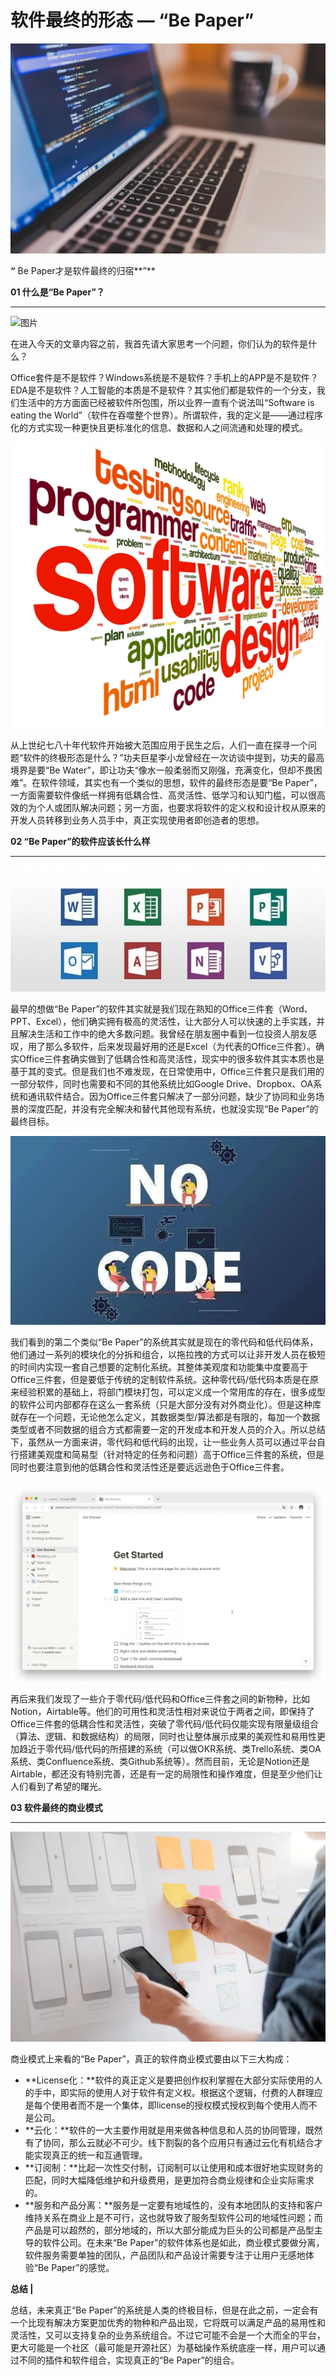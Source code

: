 # 软件最终的形态 — “Be Paper”

![图片](./%E8%BD%AF%E4%BB%B6%E6%9C%80%E7%BB%88%E7%9A%84%E5%BD%A2%E6%80%81%20%E2%80%94%20%E2%80%9CBe%20Paper%E2%80%9D.assets/640-20250503223817383)



**“** Be Paper才是软件最终的归宿**”**





**01 什么是“Be Paper”？**

------



 

![图片](https://mmbiz.qpic.cn/sz_mmbiz_jpg/zvStibNiazLDJiaiao7rpF6DlFzBicicq9reYBLxia9A8uPeje8euTnpDcKzQCZTibOLE53ybAG2uq2Vo6OcQZ5IgUEFWg/640?wx_fmt=jpeg&tp=webp&wxfrom=5&wx_lazy=1)

   在进入今天的文章内容之前，我首先请大家思考一个问题，你们认为的软件是什么？

   Office套件是不是软件？Windows系统是不是软件？手机上的APP是不是软件？EDA是不是软件？人工智能的本质是不是软件？其实他们都是软件的一个分支，我们生活中的方方面面已经被软件所包围，所以业界一直有个说法叫“Software is eating the World”（软件在吞噬整个世界）。所谓软件，我的定义是——通过程序化的方式实现一种更快且更标准化的信息、数据和人之间流通和处理的模式。



![图片](./%E8%BD%AF%E4%BB%B6%E6%9C%80%E7%BB%88%E7%9A%84%E5%BD%A2%E6%80%81%20%E2%80%94%20%E2%80%9CBe%20Paper%E2%80%9D.assets/640-20250503223817424)

 

  从上世纪七八十年代软件开始被大范围应用于民生之后，人们一直在探寻一个问题“软件的终极形态是什么？”功夫巨星李小龙曾经在一次访谈中提到，功夫的最高境界是要“Be Water”，即让功夫“像水一般柔弱而又刚强，充满变化，但却不畏困难”。在软件领域，其实也有一个类似的思想，软件的最终形态是要“Be Paper”，一方面需要软件像纸一样拥有低耦合性、高灵活性、低学习和认知门槛，可以很高效的为个人或团队解决问题；另一方面，也要求将软件的定义权和设计权从原来的开发人员转移到业务人员手中，真正实现使用者即创造者的思想。





**02 “Be Paper”的软件应该长什么样**

------



 ![图片](./%E8%BD%AF%E4%BB%B6%E6%9C%80%E7%BB%88%E7%9A%84%E5%BD%A2%E6%80%81%20%E2%80%94%20%E2%80%9CBe%20Paper%E2%80%9D.assets/640-20250503223817320)



  最早的想做“Be Paper”的软件其实就是我们现在熟知的Office三件套（Word、PPT、Excel），他们确实拥有极高的灵活性，让大部分人可以快速的上手实践，并且解决生活和工作中的绝大多数问题。我曾经在朋友圈中看到一位投资人朋友感叹，用了那么多软件，后来发现最好用的还是Excel（为代表的Office三件套）。确实Office三件套确实做到了低耦合性和高灵活性，现实中的很多软件其实本质也是基于其的变式。但是我们也不难发现，在日常使用中，Office三件套只是我们用的一部分软件，同时也需要和不同的其他系统比如Google Drive、Dropbox、OA系统和通讯软件结合。因为Office三件套只解决了一部分问题，缺少了协同和业务场景的深度匹配，并没有完全解决和替代其他现有系统，也就没实现“Be Paper”的最终目标。



![图片](./%E8%BD%AF%E4%BB%B6%E6%9C%80%E7%BB%88%E7%9A%84%E5%BD%A2%E6%80%81%20%E2%80%94%20%E2%80%9CBe%20Paper%E2%80%9D.assets/640-20250503223817313)

  

  我们看到的第二个类似“Be Paper”的系统其实就是现在的零代码和低代码体系，他们通过一系列的模块化的分拆和组合，以拖拉拽的方式可以让非开发人员在极短的时间内实现一套自己想要的定制化系统。其整体美观度和功能集中度要高于Office三件套，但是要低于传统的定制软件系统。这种零代码/低代码本质是在原来经验积累的基础上，将部门模块打包，可以定义成一个常用库的存在，很多成型的软件公司内部都存在这么一套系统（只是大部分没有对外商业化）。但是这种库就存在一个问题，无论他怎么定义，其数据类型/算法都是有限的，每加一个数据类型或者不同数据的组合方式都需要一定的开发成本和开发人员的介入。所以总结下，虽然从一方面来讲，零代码和低代码的出现，让一些业务人员可以通过平台自行搭建美观度和简易型（针对特定的任务和问题）高于Office三件套的系统，但是同时也要注意到他的低耦合性和灵活性还是要远远逊色于Office三件套。 

![图片](./%E8%BD%AF%E4%BB%B6%E6%9C%80%E7%BB%88%E7%9A%84%E5%BD%A2%E6%80%81%20%E2%80%94%20%E2%80%9CBe%20Paper%E2%80%9D.assets/640-20250503223817546.gif)

  再后来我们发现了一些介于零代码/低代码和Office三件套之间的新物种，比如Notion，Airtable等。他们的可用性和灵活性相对来说位于两者之间，即保持了Office三件套的低耦合性和灵活性，突破了零代码/低代码仅能实现有限量级组合（算法、逻辑、和数据结构）的局限，同时也让整体展示成果的美观性和易用性更加趋近于零代码/低代码的所搭建的系统（可以做OKR系统、类Trello系统、类OA系统、类Confluence系统、类Github系统等）。然而目前，无论是Notion还是Airtable，都还没有特别完善，还是有一定的局限性和操作难度，但是至少他们让人们看到了希望的曙光。





**03 软件最终的商业模式**

------



![图片](./%E8%BD%AF%E4%BB%B6%E6%9C%80%E7%BB%88%E7%9A%84%E5%BD%A2%E6%80%81%20%E2%80%94%20%E2%80%9CBe%20Paper%E2%80%9D.assets/640-20250503223817354)

商业模式上来看的“Be Paper”，真正的软件商业模式要由以下三大构成：

- **License化：**软件的真正定义是要把创作权利掌握在大部分实际使用的人的手中，即实际的使用人对于软件有定义权。根据这个逻辑，付费的人群理应是每个使用者而不是一个集体，即license的授权模式授权到每个使用人而不是公司。
- **云化：**软件的一大主要作用就是用来做各种信息和人员的协同管理，既然有了协同，那么云就必不可少。线下割裂的各个应用只有通过云化有机结合才能实现真正的统一和互通管理。
- **订阅制：**比起一次性交付制，订阅制可以让使用和成本很好地实现财务的匹配，同时大幅降低维护和升级费用，是更加符合商业规律和企业实际需求的。
- **服务和产品分离：**服务是一定要有地域性的，没有本地团队的支持和客户维持关系在商业上是不可行，这也就导致了服务型软件公司的地域性问题；而产品是可以超然的，部分地域的，所以大部分能成为巨头的公司都是产品型主导的软件公司。在未来“Be Paper”的软件体系也是如此，商业模式要做分离，软件服务需要单独的团队，产品团队和产品设计需要专注于让用户无感地体验“Be Paper”的感觉。





**总结 |**



  总结，未来真正“Be Paper”的系统是人类的终极目标，但是在此之前，一定会有一个比现有解决方案更加优秀的物种和产品出现，它将既可以满足产品的易用性和灵活性，又可以支持复杂的业务系统组合。不过它可能不会是一个大而全的平台，更大可能是一个社区（最可能是开源社区）为基础操作系统底座一样，用户可以通过不同的插件和软件组合，实现真正的“Be Paper”的组合。 




